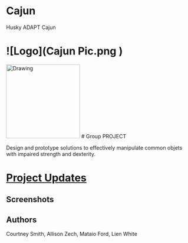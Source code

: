 # Cajun
Husky ADAPT Cajun

# ![Logo](Cajun Pic.png )

<img src="drawing.jpg" alt="Drawing" style="width: 200px;"/>
# Group PROJECT

Design and prototype solutions to effectively manipulate common objets with impaired strength and dexterity.

# [Project Updates](test)

## Screenshots

## Authors
Courtney Smith,
Allison Zech,
Mataio Ford,
Lien White



